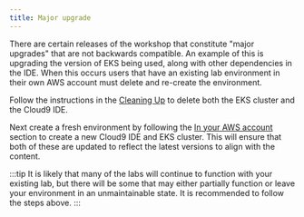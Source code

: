 ```yaml
---
title: Major upgrade
---
```


There are certain releases of the workshop that constitute "major upgrades" that are not backwards compatible. An example of this is upgrading the version of EKS being used, along with other dependencies in the IDE. When this occurs users that have an existing lab environment in their own AWS account must delete and re-create the environment.

Follow the instructions in the [Cleaning Up](/docs/introduction/setup/your-account/cleanup) to delete both the EKS cluster and the Cloud9 IDE.

Next create a fresh environment by following the [In your AWS account](/docs/introduction/setup/your-account) section to create a new Cloud9 IDE and EKS cluster. This will ensure that both of these are updated to reflect the latest versions to align with the content.

:::tip
It is likely that many of the labs will continue to function with your existing lab, but there will be some that may either partially function or leave your environment in an unmaintainable state. It is recommended to follow the steps above.
:::